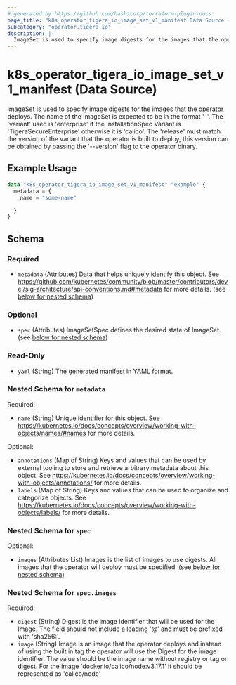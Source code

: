 ```yaml
---
# generated by https://github.com/hashicorp/terraform-plugin-docs
page_title: "k8s_operator_tigera_io_image_set_v1_manifest Data Source - terraform-provider-k8s"
subcategory: "operator.tigera.io"
description: |-
  ImageSet is used to specify image digests for the images that the operator deploys. The name of the ImageSet is expected to be in the format '-'. The 'variant' used is 'enterprise' if the InstallationSpec Variant is 'TigeraSecureEnterprise' otherwise it is 'calico'. The 'release' must match the version of the variant that the operator is built to deploy, this version can be obtained by passing the '--version' flag to the operator binary.
---
```


# k8s_operator_tigera_io_image_set_v1_manifest (Data Source)

ImageSet is used to specify image digests for the images that the operator deploys. The name of the ImageSet is expected to be in the format '<variant>-<release>'. The 'variant' used is 'enterprise' if the InstallationSpec Variant is 'TigeraSecureEnterprise' otherwise it is 'calico'. The 'release' must match the version of the variant that the operator is built to deploy, this version can be obtained by passing the '--version' flag to the operator binary.

## Example Usage

```terraform
data "k8s_operator_tigera_io_image_set_v1_manifest" "example" {
  metadata = {
    name = "some-name"

  }
}
```

<!-- schema generated by tfplugindocs -->
## Schema

### Required

- `metadata` (Attributes) Data that helps uniquely identify this object. See https://github.com/kubernetes/community/blob/master/contributors/devel/sig-architecture/api-conventions.md#metadata for more details. (see [below for nested schema](#nestedatt--metadata))

### Optional

- `spec` (Attributes) ImageSetSpec defines the desired state of ImageSet. (see [below for nested schema](#nestedatt--spec))

### Read-Only

- `yaml` (String) The generated manifest in YAML format.

<a id="nestedatt--metadata"></a>
### Nested Schema for `metadata`

Required:

- `name` (String) Unique identifier for this object. See https://kubernetes.io/docs/concepts/overview/working-with-objects/names/#names for more details.

Optional:

- `annotations` (Map of String) Keys and values that can be used by external tooling to store and retrieve arbitrary metadata about this object. See https://kubernetes.io/docs/concepts/overview/working-with-objects/annotations/ for more details.
- `labels` (Map of String) Keys and values that can be used to organize and categorize objects. See https://kubernetes.io/docs/concepts/overview/working-with-objects/labels/ for more details.


<a id="nestedatt--spec"></a>
### Nested Schema for `spec`

Optional:

- `images` (Attributes List) Images is the list of images to use digests. All images that the operator will deploy must be specified. (see [below for nested schema](#nestedatt--spec--images))

<a id="nestedatt--spec--images"></a>
### Nested Schema for `spec.images`

Required:

- `digest` (String) Digest is the image identifier that will be used for the Image. The field should not include a leading '@' and must be prefixed with 'sha256:'.
- `image` (String) Image is an image that the operator deploys and instead of using the built in tag the operator will use the Digest for the image identifier. The value should be the image name without registry or tag or digest. For the image 'docker.io/calico/node:v3.17.1' it should be represented as 'calico/node'
